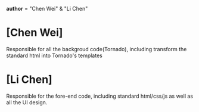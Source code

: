 __author__ = "Chen Wei" & "Li Chen"

[Chen Wei]
======================================================================================
Responsible for all the backgroud code(Tornado), including transform the standard html 
into Tornado's templates

[Li Chen]
======================================================================================
Responsible for the fore-end code, including standard html/css/js as well as all the 
UI design.
